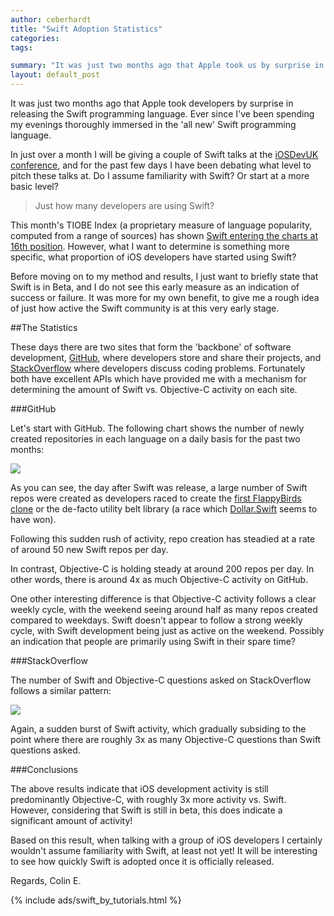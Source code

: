 ```yaml
---
author: ceberhardt
title: "Swift Adoption Statistics"
categories: 
tags:

summary: "It was just two months ago that Apple took us by surprise in releasing the Swift programming language. This blog post reflects on the first few months of Swift adoption."
layout: default_post
---
```


It was just two months ago that Apple took developers by surprise in releasing the Swift programming language. Ever since I've been spending my evenings thoroughly immersed in the 'all new' Swift programming language. 

In just over a month I will be giving a couple of Swift talks at the [iOSDevUK conference](http://www.iosdevuk.com/), and for the past few days I have been debating what level to pitch these talks at. Do I assume familiarity with Swift? Or start at a more basic level?

> Just how many developers are using Swift?

This month's TIOBE Index (a proprietary measure of language popularity, computed from a range of sources) has shown [Swift entering the charts at 16th position](http://www.tiobe.com/index.php/content/paperinfo/tpci/index.html). However, what I want to determine is something more specific, what proportion of iOS developers have started using Swift?

Before moving on to my method and results, I just want to briefly state that Swift is in Beta, and I do not see this early measure as an indication of success or failure. It was more for my own benefit, to give me a rough idea of just how active the Swift community is at this very early stage.

##The Statistics

These days there are two sites that form the 'backbone' of software development, [GitHub](https://github.com/), where developers store and share their projects, and [StackOverflow](http://stackoverflow.com/) where developers discuss coding problems. Fortunately both have excellent APIs which have provided me with a mechanism for determining the amount of Swift vs. Objective-C activity on each site.

###GitHub

Let's start with GitHub. The following chart shows the number of newly created repositories in each language on a daily basis for the past two months:

<img src="{{ site.baseurl }}/ceberhardt/assets/SwiftAdoption/GithubRepos.png"></img>

As you can see, the day after Swift was release, a large number of Swift repos were created as developers raced to create the [first FlappyBirds clone](https://github.com/fullstackio/FlappySwift) or the de-facto utility belt library (a race which [Dollar.Swift](https://github.com/ankurp/Dollar.swift) seems to have won).

Following this sudden rush of activity, repo creation has steadied at a rate of around 50 new Swift repos per day.

In contrast, Objective-C is holding steady at around 200 repos per day. In other words, there is around 4x as much Objective-C activity on GitHub.

One other interesting difference is that Objective-C activity follows a clear weekly cycle, with the weekend seeing around half as many repos created compared to weekdays. Swift doesn't appear to follow a strong weekly cycle, with Swift development being just as active on the weekend. Possibly an indication that people are primarily using Swift in their spare time?

###StackOverflow

The number of Swift and Objective-C questions asked on StackOverflow follows a similar pattern:

<img src="{{ site.baseurl }}/ceberhardt/assets/SwiftAdoption/SwiftQuestions.png"></img>

Again, a sudden burst of Swift activity, which gradually subsiding to the point where there are roughly 3x as many Objective-C questions than Swift questions asked.

###Conclusions

The above results indicate that iOS development activity is still predominantly Objective-C, with roughly 3x more activity vs. Swift. However, considering that Swift is still in beta, this does indicate a significant amount of activity!

Based on this result, when talking with a group of iOS developers I certainly wouldn't assume familiarity with Swift, at least not yet! It will be interesting to see how quickly Swift is adopted once it is officially released.

Regards, Colin E.

{% include ads/swift_by_tutorials.html %}






